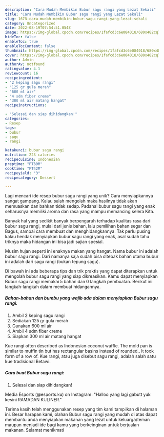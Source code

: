 ```yaml
---
description: "Cara Mudah Membikin Bubur sagu rangi yang Lezat Sekali"
title: "Cara Mudah Membikin Bubur sagu rangi yang Lezat Sekali"
slug: 1678-cara-mudah-membikin-bubur-sagu-rangi-yang-lezat-sekali
category: Uncategorized
date: 2022-08-19T07:54:51.054Z
image: https://img-global.cpcdn.com/recipes/1fafcd3c6e084018/680x482cq70/bubur-sagu-rangi-foto-resep-utama.jpg
hideToc: false
enableToc: true
enableTocContent: false
thumbnail: https://img-global.cpcdn.com/recipes/1fafcd3c6e084018/680x482cq70/bubur-sagu-rangi-foto-resep-utama.jpg
cover: https://img-global.cpcdn.com/recipes/1fafcd3c6e084018/680x482cq70/bubur-sagu-rangi-foto-resep-utama.jpg
author: Admin
authorAv: notfound
ratingvalue: 4.1
reviewcount: 16
recipeingredient:
- "2 keping sagu rangi"
- "125 gr gula merah"
- "600 ml air"
- "4 sdm fiber creme"
- "300 ml air matang hangat"
recipeinstructions:

- "Selesai dan siap dihidangkan!"
categories:
- Resep
tags:
- bubur
- sagu
- rangi

katakunci: bubur sagu rangi 
nutrition: 223 calories
recipecuisine: Indonesian
preptime: "PT39M"
cooktime: "PT42M"
recipeyield: "3"
recipecategory: Dessert

---
```





Lagi mencari ide resep bubur sagu rangi yang unik? Cara menyiapkannya sangat gampang. Kalau salah mengolah maka hasilnya tidak akan memuaskan dan bahkan tidak sedap. Padahal bubur sagu rangi yang enak seharusnya memiliki aroma dan rasa yang mampu memancing selera Kita.





Banyak hal yang sedikit banyak berpengaruh terhadap kualitas rasa dari bubur sagu rangi, mulai dari jenis bahan, lalu pemilihan bahan segar dan Bagus, sampai cara membuat dan menghidangkannya. Tak perlu pusing kalau hendak menyiapkan bubur sagu rangi yang enak,      asal sudah tahu triknya maka hidangan ini bisa jadi sajian spesial.














Musim hujan seperti ini enaknya makan yang hangat. Nama bubur ini adalah bubur sagu rangi. Dari namanya saja sudah bisa ditebak bahan utama bubur ini adalah dari sagu rangi (bukan tepung sagu).






Di bawah ini ada beberapa tips dan trik praktis yang dapat diterapkan untuk mengolah bubur sagu rangi yang siap dikreasikan. Kamu dapat menyiapkan Bubur sagu rangi memakai 5 bahan dan 0 langkah pembuatan. Berikut ini langkah-langkah dalam membuat hidangannya.

<!--inarticleads1-->

##### Bahan-bahan dan bumbu yang wajib ada dalam menyiapkan Bubur sagu rangi:

1. Ambil 2 keping sagu rangi
1. Sediakan 125 gr gula merah
1. Gunakan 600 ml air
1. Ambil 4 sdm fiber creme
1. Siapkan 300 ml air matang hangat


Kue rangi often described as Indonesian coconut waffle. The mold pan is similar to muffin tin but has rectangular basins instead of rounded.. It took form of a row of. Kue rangi, atau juga disebut sagu rangi, adalah salah satu kue tradisional Betawi. 

<!--inarticleads2-->

##### Cara buat Bubur sagu rangi:


1. Selesai dan siap dihidangkan!

Media Esports (@esports.ku) on Instagram: &#34;Halloo yang lagi gabutt yuk kesini RAMADAN KULINER.&#34; 

Terima kasih telah menggunakan resep yang tim kami tampilkan di halaman ini. Besar harapan kami, olahan Bubur sagu rangi yang mudah di atas dapat membantu anda menyiapkan makanan yang lezat untuk keluarga/teman maupun menjadi ide bagi kamu yang berkeinginan untuk berjualan makanan. Selamat menikmati
